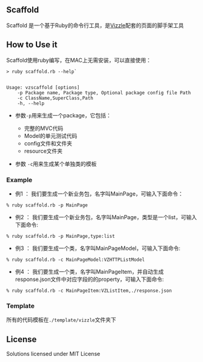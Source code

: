 ## Scaffold

Scaffold 是一个基于Ruby的命令行工具，是[Vizzle](https://github.com/Vizzle/Vizzle)配套的页面的脚手架工具

## How to Use it

Scaffold使用ruby编写，在MAC上无需安装，可以直接使用：

```shell
> ruby scaffold.rb --help`


Usage: vzscaffold [options]
    -p Package name, Package type, Optional package config file Path
    -c ClassName,SuperClass,Path
    -h, --help
```

- 参数`-p`用来生成一个package，它包括：
  - 完整的MVC代码
  - Model的单元测试代码
  - config文件和文件夹
  - resource文件夹

- 参数 `-c`用来生成某个单独类的模板


### Example

* 例1 ： 我们要生成一个新业务包，名字叫MainPage，可输入下面命令：

`% ruby scaffold.rb -p MainPage`

* 例2 ： 我们要生成一个新业务包，名字叫MainPage，类型是一个list，可输入下面命令:

`% ruby scaffold.rb -p MainPage,type:list`

* 例3 ： 我们要生成一个类，名字叫MainPageModel，可输入下面命令:

`% ruby scaffold.rb -c MainPageModel:VZHTTPListModel`

* 例4 ： 我们要生成一个类，名字叫MainPageItem，并自动生成response.json文件中对应字段的的property，可输入下面命令:

`% ruby scaffold.rb -c MainPageItem:VZListItem,./response.json`


### Template

所有的代码模板在`./template/vizzle`文件夹下

## License

Solutions licensed under MIT License




